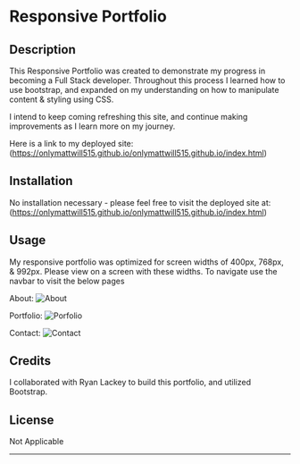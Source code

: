 # Responsive Portfolio

## Description 

This Responsive Portfolio was created to demonstrate my progress in becoming a Full Stack developer. Throughout this process I learned how to use bootstrap, and expanded on my understanding on how to manipulate content & styling using CSS.

 I intend to keep coming refreshing this site, and continue making improvements as I learn more on my journey.

Here is a link to my deployed site: (https://onlymattwill515.github.io/onlymattwill515.github.io/index.html)


## Installation

No installation necessary - please feel free to visit the deployed site at: (https://onlymattwill515.github.io/onlymattwill515.github.io/index.html)


## Usage 

My responsive portfolio was optimized for screen widths of 400px, 768px, & 992px. Please view on a screen with these widths. 
To navigate use the navbar to visit the below pages


About:
![About](../onlymattwill515.github.io/Assets/images/AboutMe_Index.png)

Portfolio:
![Porfolio](../onlymattwill515.github.io/Assets/images/Portfolio.png)

Contact:
![Contact](../onlymattwill515.github.io/Assets/images/Contact.png)


## Credits

I collaborated with Ryan Lackey to build this portfolio, and utilized Bootstrap.


## License

Not Applicable


---